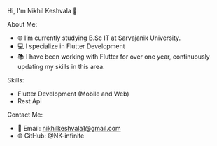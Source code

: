 Hi, I'm Nikhil Keshvala 👋

 About Me:
 
  - 🌐 I’m currently studying B.Sc IT at Sarvajanik University.
  - 💻 I specialize in Flutter Development 
  - 📚 I have been working with Flutter for over one year, continuously updating my skills in this area.
 
 Skills:
  - Flutter Development (Mobile and Web)
  - Rest Api
    
  
  
 Contact Me:
 - 📧 Email: nikhilkeshvala1@gmail.com
 - 🌐 GitHub: @NK-infinite

<!--
- 📫 How to reach me ...
- 😄 Pronouns: ...
- ⚡ Fun fact: ...

<!---
NK-infinite/NK-infinite is a ✨ special ✨ repository because its `README.md` (this file) appears on your GitHub profile.
You can click the Preview link to take a look at your changes.
--->

